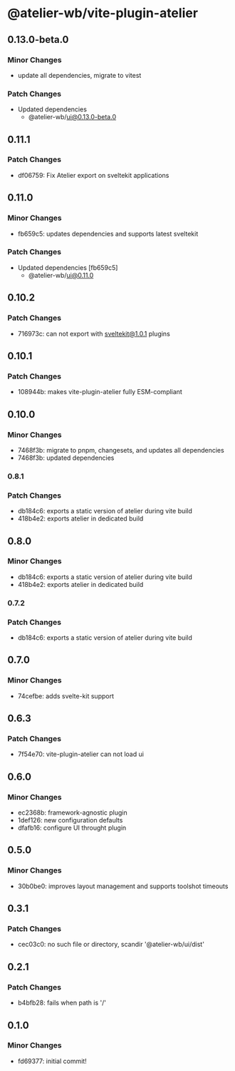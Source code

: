 # @atelier-wb/vite-plugin-atelier

## 0.13.0-beta.0

### Minor Changes

- update all dependencies, migrate to vitest

### Patch Changes

- Updated dependencies
  - @atelier-wb/ui@0.13.0-beta.0

## 0.11.1

### Patch Changes

- df06759: Fix Atelier export on sveltekit applications

## 0.11.0

### Minor Changes

- fb659c5: updates dependencies and supports latest sveltekit

### Patch Changes

- Updated dependencies [fb659c5]
  - @atelier-wb/ui@0.11.0

## 0.10.2

### Patch Changes

- 716973c: can not export with sveltekit@1.0.1 plugins

## 0.10.1

### Patch Changes

- 108944b: makes vite-plugin-atelier fully ESM-compliant

## 0.10.0

### Minor Changes

- 7468f3b: migrate to pnpm, changesets, and updates all dependencies
- 7468f3b: updated dependencies

### 0.8.1

### Patch Changes

- db184c6: exports a static version of atelier during vite build
- 418b4e2: exports atelier in dedicated build

## 0.8.0

### Minor Changes

- db184c6: exports a static version of atelier during vite build
- 418b4e2: exports atelier in dedicated build

### 0.7.2

### Patch Changes

- db184c6: exports a static version of atelier during vite build

## 0.7.0

### Minor Changes

- 74cefbe: adds svelte-kit support

## 0.6.3

### Patch Changes

- 7f54e70: vite-plugin-atelier can not load ui

## 0.6.0

### Minor Changes

- ec2368b: framework-agnostic plugin
- 1def126: new configuration defaults
- dfafb16: configure UI throught plugin

## 0.5.0

### Minor Changes

- 30b0be0: improves layout management and supports toolshot timeouts

## 0.3.1

### Patch Changes

- cec03c0: no such file or directory, scandir '@atelier-wb/ui/dist'

## 0.2.1

### Patch Changes

- b4bfb28: fails when path is '/'

## 0.1.0

### Minor Changes

- fd69377: initial commit!

